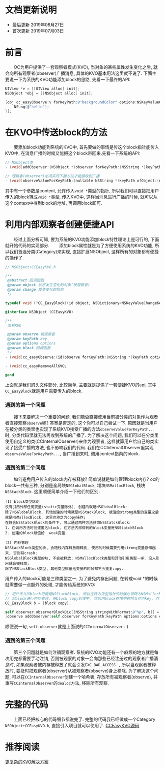 # 文档更新说明
* 最后更新 2019年08月27日
* 首次更新 2019年07月03日

# 前言
　　OC为用户提供了一套观察者模式(KVO), 当对象的某些属性发生变化之后, 就会向所有观察者(observer)广播消息, 具体的KVO基本用法这里就不说了. 下面主要说一下为系统的KVO功能添加block的思路, 先看一下最终的API:

```objectivec
UIView *v = [[UIView alloc] init];
NSObject *obj = [[NSObject alloc] init];

[obj cc_easyObserve:v forKeyPath:@"backgroundColor" options:NSKeyValueObservingOptionNew block:^(id object, NSDictionary<NSKeyValueChangeKey,id> *change) {
	NSLog(@"hello");
}];

```

# 在KVO中传送block的方法
　　要添加block功能到系统的KVO中, 首先要做的事情是传这个block指针能传入KVO中, 在消息广播的时候又能把这个block带回来.先看一下系统的API:
　　
```objectivec
// NSObject类
- (void)addObserver:(NSObject *)observer forKeyPath:(NSString *)keyPath options:(NSKeyValueObservingOptions)options context:(nullable void *)context;

// 观察者(observer)必须实现下面方法才能接收到广播
- (void)observeValueForKeyPath:(nullable NSString *)keyPath ofObject:(nullable id)object change:(nullable NSDictionary<NSKeyValueChangeKey, id> *)change context:(nullable void *)context;
```

其中有一个参数是content, 允许传入`void *`类型的指针, 所以我们可以直接把用户传入的block转成`void *`类型, 传入KVO中, 这样当消息进行广播的时候, 就可以从这个context中得到block的地址, 再调用block即可.

# 利用内部观察者创建便捷API
　　经过上面分析可知, 要为系统的KVO功能添加block特性理论上是可行的, 下面就开始代码的实现部分. 
　　添加block属性就是为了方便使用系统的KVO功能, 所以我们首选分类(Category)来实现, 直接扩展NSObject, 这样所有的对象都有便捷的操作了.

```objectivec
// NSObject+CCEasyKVO.h

/**
 @abstract 回调函数
 @param object 状态发生变化的对象(被观察者)
 @param change 发生变化的信息
 */

typedef void (^CC_EasyBlock)(id object, NSDictionary<NSKeyValueChangeKey, id> *change);

@interface NSObject (CCEasyKVO)

/**
 简易KVO

 @param observe 被观察者
 @param keyPath key
 @param options options
 @param block 回调函数
 */
- (void)cc_easyObserve:(id)observe forKeyPath:(NSString *)keyPath options:(NSKeyValueObservingOptions)options block:(CC_EasyBlock) block;

- (void)cc_easyRemoveAllKVO;

@end
```

上面就是我们的头文件部分, 比较简单, 主要就是提供了一套便捷KVO的api, 其中`CC_EasyBlock`就是用户需要传入的block.

### 遇到的第一个问题
　　接下来要解决一个重要的问题. 我们能否直接使用当前被分类的对象作为观者者直接观察`observe`呢? 答案是否定的, 这个你可以自己尝试一下. 原因就是当用户在被分类的类里也实现了系统KVO接受广播的方法`observeValueForKeyPath...`时, 分类代码里就无法再收到系统的广播了.
为了解决这个问题, 我们可以在分类里使用自定义的类(CCInternalObserver)来作为观察者, 这样就算用户给自己的类实现了接受广播的方法, 也不影响我们的代码. 我们在CCInternalObserver里实现`observeValueForKeyPath...`, 当广播到来时, 调用context指向的block.

### 遇到的第二个问题
　　如何避免用户传入的block内存被释放? 简单说就是如何管理block内存? oc的block一共有三种, 分别是全局块`NSGlobalBlock`, 堆块`NSMallocBlock`, 栈块`NSStackBlock`. 这里顺便简单介绍一下他们的区别:

	(1) block类型区别
	没有引用外部任何变量(static变量除外), 创建的就是NSGlobalBlock;
	除了NSGlobalBlock, 其他创建的时候就是NSStackBlock, 赋值给strong类型的变量之后就是NSMallocBlock, 这里也称之为copy操作;
	在符合NSStatckBlock的条件下, 可以通过两种方法获取NSStatckBlock:
	1. 在调用方法时创建匿名block, 在方法内部得到的block变量是NSStatckBlock
	2. 创建的block赋值给__weak变量.

	(2) 内存管理
	NSStackBlock类型的块, 会随栈内存释放而释放, 使用的时候需要先用strong变量存储起来, 否则将crash;
	NSGlobalBlock类型的块, 不会被释放; NSMallocBlock类型和其他引用类型一样, 没人引用就会被释放;
	除了NSStackBlock类型, 其他类型赋值给变量的时候都不会重复copy.

用户传入的block可能是三种类型之一, 为了避免内存出问题, 在转成void *的时候就需要做一点额外的处理, 才能传给系统的KVO:

```objectivec
// 用户传入的block可能是NSStackBlock, 所以在转为泛型指针的时候必须转为NSMallocBlock并被持有
// 对block进行内存管理, 把block copy到堆中, 然后用block在堆中的地址作为key, 存入哈希表中
CC_EasyBlock b = [block copy];

self.observer.observerBlockDic[[NSString stringWithFormat:@"%p", b]] = b;
[observe addObserver:self.observer forKeyPath:keyPath options:options context:(void *)b];

```
顺便说一句, `self.observer`就是上面说的`CCInternalObserver` : )

### 遇到的第三个问题
　　第三个问题就是如何注销观察者. 系统的KVO功能还有一个麻烦的地方就是每次用完都需要手动注销, 否则被观察的对象一会向那些已经注册过的观察者广播消息时, 如果观察者被内存被释放了就会引发`EXC_BAD_ACCESS ` , 所以当观察者被释放时, 要及时把观察者(observer)从被观察者(observe)身上移除.
为了解决这个问题, 可以在`CCInternalObserver`创建一个哈希表, 存放所有被观察者(observe), 并重写`CCInternalObserver`的`dealoc`方法, 移除所有观察.

# 完整的代码
　　上面已经把核心的代码细节都说完了. 完整的代码我已经做成一个Category `NSObject+CCEasyKVO.h`, 直接引入项目就可以使用了. [CCEasyKVO源码](https://github.com/cocos543/CCEasyKVO)
　　
# 推荐阅读
[更复杂的KVO解决方案](https://github.com/facebook/KVOController)
